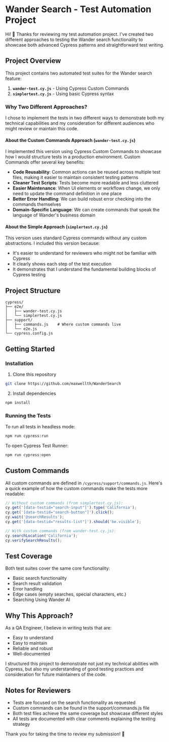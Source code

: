 # Wander Search - Test Automation Project

Hi! 👋 Thanks for reviewing my test automation project. I've created two different approaches to testing the Wander search functionality to showcase both advanced Cypress patterns and straightforward test writing.

## Project Overview

This project contains two automated test suites for the Wander search feature:

1. **`wander-test.cy.js`** - Using Cypress Custom Commands
2. **`simplertest.cy.js`** - Using basic Cypress syntax

### Why Two Different Approaches?

I chose to implement the tests in two different ways to demonstrate both my technical capabilities and my consideration for different audiences who might review or maintain this code.

#### About the Custom Commands Approach (`wander-test.cy.js`)
I implemented this version using Cypress Custom Commands to showcase how I would structure tests in a production environment. Custom Commands offer several key benefits:

- **Code Reusability**: Common actions can be reused across multiple test files, making it easier to maintain consistent testing patterns
- **Cleaner Test Scripts**: Tests become more readable and less cluttered
- **Easier Maintenance**: When UI elements or workflows change, we only need to update the command definition in one place
- **Better Error Handling**: We can build robust error checking into the commands themselves
- **Domain-Specific Language**: We can create commands that speak the language of Wander's business domain

#### About the Simple Approach (`simplertest.cy.js`)
This version uses standard Cypress commands without any custom abstractions. I included this version because:
- It's easier to understand for reviewers who might not be familiar with Cypress
- It clearly shows each step of the test execution
- It demonstrates that I understand the fundamental building blocks of Cypress testing

## Project Structure
```
cypress/
├── e2e/
│   ├── wander-test.cy.js
│   └── simplertest.cy.js
├── support/
│   ├── commands.js    # Where custom commands live
│   └── e2e.js
└── cypress.config.js
```

## Getting Started

### Installation
1. Clone this repository
```bash
git clone https://github.com/maxwellth/WanderSearch
```

2. Install dependencies
```bash
npm install
```

### Running the Tests
To run all tests in headless mode:
```bash
npm run cypress:run
```

To open Cypress Test Runner:
```bash
npm run cypress:open
```

## Custom Commands
All custom commands are defined in `/cypress/support/commands.js`. Here's a quick example of how the custom commands make the tests more readable:

```javascript
// Without custom commands (from simplertest.cy.js):
cy.get('[data-testid="search-input"]').type('California');
cy.get('[data-testid="search-button"]').click();
cy.wait('@searchResults');
cy.get('[data-testid="results-list"]').should('be.visible');

// With custom commands (from wander-test.cy.js):
cy.searchLocation('California');
cy.verifySearchResults();
```

## Test Coverage
Both test suites cover the same core functionality:
- Basic search functionality
- Search result validation
- Error handling
- Edge cases (empty searches, special characters, etc.)
- Searching Using Wander AI

## Why This Approach?
As a QA Engineer, I believe in writing tests that are:
- Easy to understand
- Easy to maintain
- Reliable and robust
- Well-documented

I structured this project to demonstrate not just my technical abilities with Cypress, but also my understanding of good testing practices and consideration for future maintainers of the code.

## Notes for Reviewers
- Tests are focused on the search functionality as requested
- Custom commands can be found in the support/commands.js file
- Both test files achieve the same coverage but showcase different styles
- All tests are documented with clear comments explaining the testing strategy

Thank you for taking the time to review my submission! 🙏
